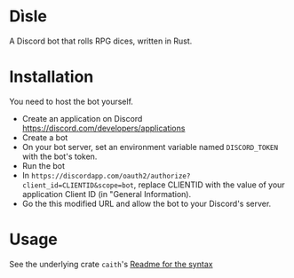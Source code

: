 # Dìsle

A Discord bot that rolls RPG dices, written in Rust.

# Installation

You need to host the bot yourself.

- Create an application on Discord https://discord.com/developers/applications
- Create a bot
- On your bot server, set an environment variable named `DISCORD_TOKEN` with the bot's
  token.
- Run the bot
- In `https://discordapp.com/oauth2/authorize?client_id=CLIENTID&scope=bot`, replace
  CLIENTID with the value of your application Client ID (in "General Information).
- Go the this modified URL and allow the bot to your Discord's server.

# Usage

See the underlying crate `caith`'s [Readme for the syntax](https://github.com/Geobert/caith/blob/master/README.md)
